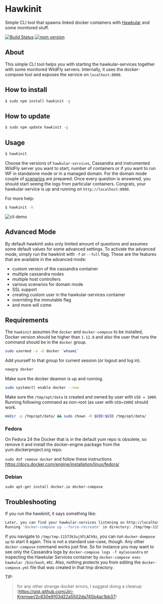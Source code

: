 # Hawkinit

Simple CLI tool that spawns linked docker containers with [Hawkular](http://hawkular.org) and some monitored stuff.

[![Build Status](https://travis-ci.org/hawkular/hawkinit.svg?branch=master)](https://travis-ci.org/hawkular/hawkinit)
[![npm version](https://badge.fury.io/js/hawkinit.svg)](https://badge.fury.io/js/hawkinit)

## About

This simple CLI tool helps you with starting the hawkular-services together with some monitored WildFly servers. Internally, it uses the docker-compose tool and exposes the service on `localhost:8080`.

## How to install

```bash
$ sudo npm install hawkinit -g
```

## How to update

```bash
$ sudo npm update hawkinit -g
```

## Usage

```bash
$ hawkinit
```
Choose the versions of `hawkular-services`, Cassandra and instrumented WildFly server you want to start, number of containers or if you want to run WF in standalone mode or in a managed domain. For the domain mode couple of [scenarios](https://github.com/Jiri-Kremser/hawkfly-domain-dockerfiles#scenarios) are prepared. Once every question is answered, you should start seeing the logs from particular containers. Congrats, your hawkular-service is up and running on `http://localhost:8080`.

For more help:

```bash
$ hawkinit -h
```

![cli demo](https://github.com/hawkular/hawkinit/raw/gif/demo.gif)


## Advanced Mode
By default hawkinit asks only limited amount of questions and assumes some default values for some advanced settings.
To activate the advanced mode, simply run the hawkinit with `-f` or `--full` flag.
These are the features that are available in the advanced mode:
* custom version of the cassandra container
* multiple cassandra nodes
* multiple host controllers
* various scenarios for domain mode
* SSL support
* creating custom user in the hawkular-services container
* overriding the immutable flag
* and more will come


## Requirements
The `hawkinit` assumes the `docker` and `docker-compose` to be installed, Docker version should be higher than `1.12.0` and also the user that runs the command should be in the `docker` group.

```bash
sudo usermod -a -G docker `whoami`
```

Add yourself to that group for current session (or logout and log in).
```bash
newgrp docker
```

Make sure the docker deamon is up and running.

```bash
sudo systemctl enable docker --now
```

Make sure the `/tmp/opt/data` is created and owned by user with `UID = 1000`.
Running following command as non-root (as user with `UID=1000`) should work.

```bash
mkdir -p /tmp/opt/data/ && sudo chown -R $UID:$UID /tmp/opt/data/
```

### Fedora
On Fedora 24 the Docker that is in the default yum repo is obsolete, so remove it and install the docker-engine package from the yum.dockerproject.org repo.

`sudo dnf remove docker` and follow these instructions https://docs.docker.com/engine/installation/linux/fedora/

### Debian
`sudo apt-get install docker.io docker-compose`

## Troubleshooting
If you run the hawkinit, it says something like:

```bash
Later, you can find your hawkular-services listening on http://localhost:8080
Running 'docker-compose up --force-recreate' in directory: /tmp/tmp-11573k3ujXFLACh9z
```

If you navigate to `/tmp/tmp-11573k3ujXFLACh9z`, you can run `docker-dompose up` to start it again. This is not a standard use-case, though. Any other `docker-compose` command works just fine. So for instance you may want to see only the Cassandra logs by `docker-compose logs -f myCassandra` or inspecting the Hawkular Services container by `docker-compose exec hawkular /bin/bash`, etc. Also, nothing protects you from editing the `docker-compose.yml` file that was created in that tmp directory.

TIP: 
> for any other strange docker errors, I suggest doing a cleanup (https://gist.github.com/Jiri-Kremser/2c830e9103d22a5502da745b4ac1bb37)
